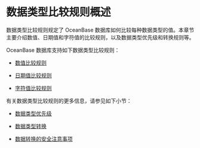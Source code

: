 数据类型比较规则概述 
===============================

数据类型比较规则规定了 OceanBase 数据库如何比较每种数据类型的值。本章节主要介绍数值、日期值和字符值的比较规则，以及数据类型优先级和转换规则等。

OceanBase 数据库支持如下数据类型比较规则：

* [数值比较规则](../2.data-type-comparison-rules/2.numeric-value.md)

  

* [日期值比较规则](../2.data-type-comparison-rules/3.date-value.md)

  

* [字符值比较规则](../2.data-type-comparison-rules/4.character-value.md)

  




有关数据类型比较规则的更多信息，请参见如下小节：

* [数据类型优先级](../2.data-type-comparison-rules/5.data-type-priority.md)

  

* [数据类型转换](../2.data-type-comparison-rules/6.data-type-conversion.md)

  

* [数据转换的安全注意事项](../2.data-type-comparison-rules/7.security-considerations-for-data-conversion.md)

  



